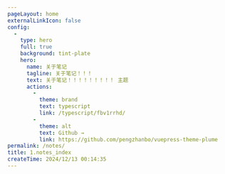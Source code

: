 ```yaml
---
pageLayout: home
externalLinkIcon: false
config:
  -
    type: hero
    full: true
    background: tint-plate
    hero:
      name: 关于笔记
      tagline: 关于笔记！！！
      text: 关于笔记！！！！！！！！！ 主题
      actions:
        -
          theme: brand
          text: typescript
          link: /typescript/fbv1rrhd/
        -
          theme: alt
          text: Github →
          link: https://github.com/pengzhanbo/vuepress-theme-plume
permalink: /notes/
title: 1.notes_index
createTime: 2024/12/13 00:14:35
---
```

